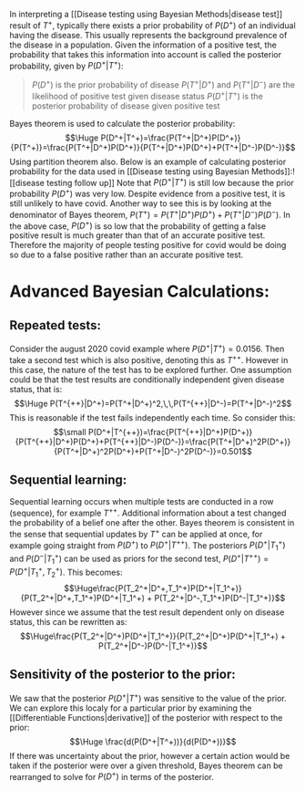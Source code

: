 
In interpreting a [[Disease testing using Bayesian Methods|disease test]] result of $T^+$, typically there exists a prior probability of $P(D^+)$ of an individual having the disease. This usually represents the background prevalence of the disease in a population. Given the information of a positive test, the probability that takes this information into account is called the posterior probability, given by $P(D^+|T^+)$:
> $P(D^+)$ is the prior probability of disease
> $P(T^+|D^+)$ and $P(T^+|D^-)$ are the likelihood of positive test given disease status
> $P(D^+|T^+)$ is the posterior probability of disease given positive test

Bayes theorem is used to calculate the posterior probability:$$\Huge P(D^+|T^+)=\frac{P(T^+|D^+)P(D^+)}{P(T^+)}=\frac{P(T^+|D^+)P(D^+)}{P(T^+|D^+)P(D^+)+P(T^+|D^-)P(D^-)}$$Using partition theorem also. Below is an example of calculating posterior probability for the data used in [[Disease testing using Bayesian Methods]]:![[disease testing follow up]]
Note that $P(D^+|T^+)$ is still low because the prior probability $P(D^+)$ was very low. Despite evidence from a positive test, it is still unlikely to have covid. Another way to see this is by looking at the denominator of Bayes theorem, $P(T^+)=P(T^+|D^+)P(D^+)+P(T^+|D^-)P(D^-)$. In the above case, $P(D^+)$ is so low that the probability of getting a false positive result is much greater than that of an accurate positive test. Therefore the majority of people testing positive for covid would be doing so due to a false positive rather than an accurate positive test.

# Advanced Bayesian Calculations:


## Repeated tests:
Consider the august 2020 covid example where $P(D^+|T^+)=0.0156$. Then take a second test which is also positive, denoting this as $T^{++}$. However in this case, the nature of the test has to be explored further. One assumption could be that the test results are conditionally independent given disease status, that is:$$\Huge P(T^{++}|D^+)=P(T^+|D^+)^2,\,\,P(T^{++}|D^-)=P(T^+|D^-)^2$$This is reasonable if the test fails independently each time. So consider this:$$\small P(D^+|T^{++})=\frac{P(T^{++}|D^+)P(D^+)}{P(T^{++}|D^+)P(D^+)+P(T^{++}|D^-)P(D^-)}=\frac{P(T^+|D^+)^2P(D^+)}{P(T^+|D^+)^2P(D^+)+P(T^+|D^-)^2P(D^-)}=0.501$$

## Sequential learning:
Sequential learning occurs when multiple tests are conducted in a row (sequence), for example $T^{++}$. Additional information about a test changed the probability of a belief one after the other. Bayes theorem is consistent in the sense that sequential updates by $T^+$ can be applied at once, for example going straight from $P(D^+)$ to $P(D^+|T^{++})$. The posteriors $P(D^+|T_1^+)$ and $P(D^-|T^+_1)$ can be used as priors for the second test, $P(D^+|T^{++})=P(D^+|T_1^+,T_2^+)$. This becomes:$$\Huge\frac{P(T_2^+|D^+,T_1^+)P(D^+|T_1^+)}{P(T_2^+|D^+,T_1^+)P(D^+|T_1^+) + P(T_2^+|D^-,T_1^+)P(D^-|T_1^+)}$$However since we assume that the test result dependent only on disease status, this can be rewritten as:$$\Huge\frac{P(T_2^+|D^+)P(D^+|T_1^+)}{P(T_2^+|D^+)P(D^+|T_1^+) + P(T_2^+|D^-)P(D^-|T_1^+)}$$
## Sensitivity of the posterior to the prior:
We saw that the posterior $P(D^+|T^+)$ was sensitive to the value of the prior. We can explore this localy for a particular prior by examining the [[Differentiable Functions|derivative]] of the posterior with respect to the prior:$$\Huge \frac{d(P(D^+|T^+))}{d(P(D^+))}$$If there was uncertainty about the prior, however a certain action would be taken if the posterior were over a given threshold, Bayes theorem can be rearranged to solve for $P(D^+)$ in terms of the posterior.